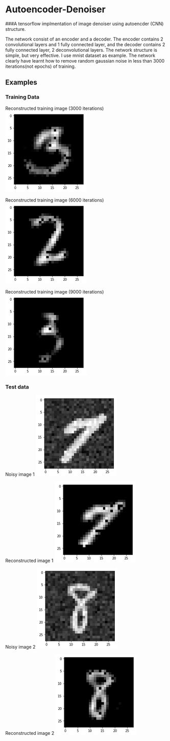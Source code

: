 # Autoencoder-Denoiser
###A tensorflow implmentation of image denoiser using autoencder (CNN) structure.

The network consist of an encoder and a decoder. The encoder contains 2 convolutional layers and 1 fully connected layer, and the decoder contains 2 fully connected layer, 2 deconvolutional layers.
The network structure is simple, but very effective. I use mnist dataset as example. The network clearly have learnt how to remove random gaussian noise in less than 3000 iterations(not epochs) of training.

## Examples

### Training Data

Reconstructed training image (3000 iterations)
![train-3000-iters](Examples/train-3000-iters.png)

Reconstructed training image (6000 iterations)
![train-6000-iters](Examples/train-6000-iters.png)

Reconstructed training image (9000 iterations)
![train-9000-iters](Examples/train-9000-iters.png)

### Test data

Noisy image 1
![test-noisy-1](Examples/test-noisy-1.png)

Reconstructed image 1
![test-reconstructed-1](Examples/test-reconstructed-1.png)

Noisy image 2
![test-noisy-2](Examples/test-noisy-2.png)

Reconstructed image 2
![test-reconstructed-2](Examples/test-reconstructed-2.png)